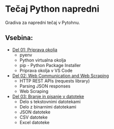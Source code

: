 # Tečaj Python napredni

Gradiva za napredni tečaj v Pytohnu.

## Vsebina:
- [Del 01: Priprava okolja](./Del_01_Priprava_okolja)
    - pyenv
    - Python virtualna okolja
    - pip - Python Package Installer
    - Priprava okolja v VS Code
- [Del 02: Web Communication and Web Scraping](./Del_02_Web_Communication_and_Web_Scraping)
    - HTTP REST APIs (requests library)
    - Parsing JSON responses
    - Web Scraping
- [Del 03: Branje in pisanje v datoteke](./Del_03_Branje_in_pisanje_v_datoteke)
    - Delo s tekstovnimi datotekami
    - Delo z binarnimi datotekami
    - JSON datoteke
    - CSV datoteke
    - Excel datoteke